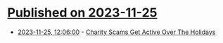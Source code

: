 # [Published on 2023-11-25](index.md)

* [2023-11-25, 12:06:00](https://soylentnews.org/article.pl?sid=23/11/22/1949219&from=rss) - [Charity Scams Get Active Over The Holidays](https://soylentnews.org/article.pl?sid=23/11/22/1949219&from=rss)
